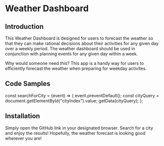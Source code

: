 # Weather Dashboard

## Introduction

This Weather Dashboard is designed for users to forecast the weather so that they can make rational decisions about their activities for any given day over a weekly period. The weather dashboard should be used in conjunction with planning events for any given day within a week.

Why would someone need this? This app is a handy way for users to efficiently forecast the weather when preparing for weekday activites.

## Code Samples

const searchForCity = (event) => {
event.preventDefault();
const cityQuery = document.getElementById("cityIndex").value;
getData(cityQuery);
};

## Installation

Simply open the GitHub link in your designated browser. Search for a city and enjoy the results! Hopefully, the weather forecast is looking good wherever you are!
